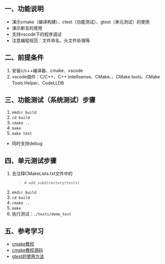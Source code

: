 ## 一、功能说明
+ 演示cmake（编译构建）、ctest（功能测试）、gtest（单元测试）的使用
+ 演示断言的使用
+ 支持vscode下的程序调试
+ 注意编程规范：文件命名、头文件处理等

## 二、前提条件
1. 安装c/c++编译器、cmake、vscode
2. vscode插件：C/C++、C++ Intellisense、CMake、、CMake tools、CMake Tools Helper、CodeLLDB

## 三、功能测试（系统测试）步骤
1. `mkdir build`
2. `cd build`
3. `cmake ..`
4. `make`
5. `make test`
+ 同时支持debug

## 四、单元测试步骤
1. 去注释CMakeLists.txt文件中的
   >`# add_subdirectory(tests)`
2. `mkdir build`
3. `cd build`
4. `cmake ..`
5. `make`
6. 执行测试：`./tests/demo_test`

## 五、参考学习
+ [cmake教程](https://www.hahack.com/codes/cmake/)
+ [cmake教程源码](https://github.com/wzpan/cmake-demo)
+ [gtest的使用方法](https://blog.csdn.net/baijiwei/article/details/81265491)